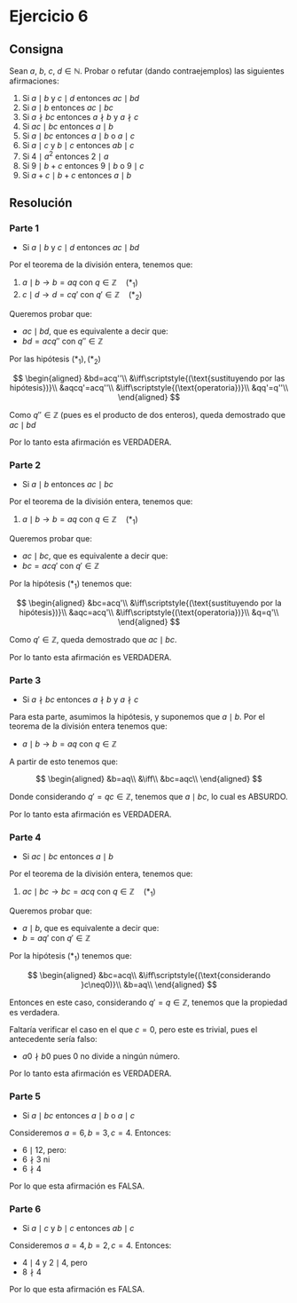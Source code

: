 # Ejercicio 6

## Consigna

Sean $a,\ b,\ c,\ d \in \mathbb{N}$. Probar o refutar (dando contraejemplos) las siguientes afirmaciones:

1. Si $a \mid b$ y $c \mid d$ entonces $ac \mid bd$  
2. Si $a \mid b$ entonces $ac \mid bc$  
3. Si $a \nmid bc$ entonces $a \nmid b$ y $a \nmid c$  
4. Si $ac \mid bc$ entonces $a \mid b$  
5. Si $a \mid bc$ entonces $a \mid b$ o $a \mid c$  
6. Si $a \mid c$ y $b \mid c$ entonces $ab \mid c$  
7. Si $4 \mid a^2$ entonces $2 \mid a$  
8. Si $9 \mid b + c$ entonces $9 \mid b$ o $9 \mid c$  
9. Si $a + c \mid b + c$ entonces $a \mid b$

## Resolución

### Parte 1

- Si $a \mid b$ y $c \mid d$ entonces $ac \mid bd$

Por el teorema de la división entera, tenemos que:

1. $a\mid b\to b=aq$ con $q\in\mathbb{Z}\quad(*_1)$
2. $c\mid d\to d=cq'$ con $q'\in\mathbb{Z}\quad(*_2)$

Queremos probar que:

- $ac\mid bd$, que es equivalente a decir que:
- $bd=acq''$ con $q''\in\mathbb{Z}$

Por las hipótesis $(*_1),(*_2)$

$$
\begin{aligned}
&bd=acq''\\
&\iff\scriptstyle{(\text{sustituyendo por las hipótesis})}\\
&aqcq'=acq''\\
&\iff\scriptstyle{(\text{operatoria})}\\
&qq'=q''\\
\end{aligned}
$$

Como $q''\in\mathbb{Z}$ (pues es el producto de dos enteros), queda demostrado que $ac\mid bd$

Por lo tanto esta afirmación es VERDADERA.

### Parte 2

- Si $a \mid b$ entonces $ac \mid bc$

Por el teorema de la división entera, tenemos que:

1. $a\mid b\to b=aq$ con $q\in\mathbb{Z}\quad(*_1)$

Queremos probar que:

- $ac\mid bc$, que es equivalente a decir que:
- $bc=acq'$ con $q'\in\mathbb{Z}$

Por la hipótesis $(*_1)$ tenemos que:

$$
\begin{aligned}
&bc=acq'\\
&\iff\scriptstyle{(\text{sustituyendo por la hipótesis})}\\
&aqc=acq'\\
&\iff\scriptstyle{(\text{operatoria})}\\
&q=q'\\
\end{aligned}
$$

Como $q'\in\mathbb{Z}$, queda demostrado que $ac\mid bc$.

Por lo tanto esta afirmación es VERDADERA.

### Parte 3

- Si $a \nmid bc$ entonces $a \nmid b$ y $a \nmid c$ 

Para esta parte, asumimos la hipótesis, y suponemos que $a\mid b$. Por el teorema de la división entera tenemos que:

- $a\mid b\to b=aq$ con $q\in\mathbb{Z}$

A partir de esto tenemos que:

$$
\begin{aligned}
&b=aq\\
&\iff\\
&bc=aqc\\
\end{aligned}
$$

Donde considerando $q'=qc\in\mathbb{Z}$, tenemos que $a\mid bc$, lo cual es ABSURDO.

Por lo tanto esta afirmación es VERDADERA.

### Parte 4

- Si $ac \mid bc$ entonces $a \mid b$

Por el teorema de la división entera, tenemos que:

1. $ac\mid bc\to bc=acq$ con $q\in\mathbb{Z}\quad(*_1)$

Queremos probar que:

- $a\mid b$, que es equivalente a decir que:
- $b=aq'$ con $q'\in\mathbb{Z}$

Por la hipótesis $(*_1)$ tenemos que:

$$
\begin{aligned}
&bc=acq\\
&\iff\scriptstyle{(\text{considerando }c\neq0)}\\
&b=aq\\
\end{aligned}
$$

Entonces en este caso, considerando $q'=q\in\mathbb{Z}$, tenemos que la propiedad es verdadera.

Faltaría verificar el caso en el que $c=0$, pero este es trivial, pues el antecedente sería falso:

- $a0\nmid b0$ pues 0 no divide a ningún número.

Por lo tanto esta afirmación es VERDADERA.

### Parte 5

- Si $a \mid bc$ entonces $a \mid b$ o $a \mid c$

Consideremos $a=6,b=3,c=4$. Entonces:

- $6\mid12$, pero:
- $6\nmid3$ ni
- $6\nmid4$

Por lo que esta afirmación es FALSA.

### Parte 6

- Si $a \mid c$ y $b \mid c$ entonces $ab \mid c$

Consideremos $a=4,b=2,c=4$. Entonces:

- $4\mid4$ y $2\mid4$, pero
- $8\nmid4$

Por lo que esta afirmación es FALSA.

